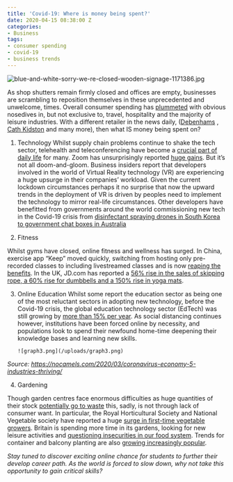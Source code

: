```yaml
---
title: 'Covid-19: Where is money being spent?'
date: 2020-04-15 08:38:00 Z
categories:
- Business
tags:
- consumer spending
- covid-19
- business trends
---
```


![blue-and-white-sorry-we-re-closed-wooden-signage-1171386.jpg](/uploads/blue-and-white-sorry-we-re-closed-wooden-signage-1171386.jpg)


As shop shutters remain firmly closed and offices are empty, businesses are scrambling to reposition themselves in these unprecedented and unwelcome, times. Overall consumer spending has [plummeted](https://www.ft.com/content/d184fa0a-6904-11ea-800d-da70cff6e4d3) with obvious nosedives in, but not exclusive to, travel, hospitality and the majority of leisure industries. 
With a different retailer in the news daily, ([Debenhams](https://www.bbc.co.uk/news/business-52182199) , [Cath Kidston](https://www.bbc.co.uk/news/business-52172005) and many more), then what IS money being spent on?

1. Technology
Whilst supply chain problems continue to shake the tech sector, telehealth and teleconferencing have become a [crucial part of daily life](https://www.businessinsider.com/five-ways-coronavirus-will-affect-the-connectivity-tech-industry-2020?r=US&IR=T) for many. Zoom has unsurprisingly reported [huge gains](https://www.asiaone.com/money/company-might-be-biggest-winner-crisis). 
But it’s not all doom-and-gloom. Business insiders report that developers involved in the world of Virtual Reality technology (VR) are experiencing a huge upsurge in their companies’ workload. Given the current lockdown circumstances perhaps it no surprise that now the upward trends in the deployment of VR is driven by peoples need to implement the technology to mirror real-life circumstances. Other developers have benefitted from governments around the world commissioning new tech in the Covid-19  crisis from [disinfectant spraying drones in South Korea to government chat boxes in Australia](https://www.wsj.com/articles/fever-detecting-goggles-and-disinfectant-drones-countries-turn-to-tech-to-fight-coronavirus-11583832616?utm_source=Triggermail&utm_medium=email&utm_campaign=Post%20Blast%20bii-connectivity-and-tech:%20Five%20ways%20the%20coronavirus%20pandemic%20could%20impact%20the%20connectivity%20and%20tech%20industries&utm_term=BII%20List%20Connectivity%20Content%20ONLY)


2. Fitness 

Whilst gyms have closed, online fitness and wellness has surged. In China, exercise app “Keep” moved quickly, switching from hosting only pre-recorded classes to including livestreamed classes and is now [reaping the benefits](https://news.cgtn.com/news/2020-03-31/Discover-the-world-of-online-fitness-during-the-COVID-19-pandemic-P9jWHcrPc4/index.html). 
In the UK, JD.com has reported a [56% rise in the sales of skipping rope, a 60% rise for dumbbells  and a 150% rise in yoga mats](https://nocamels.com/2020/03/coronavirus-economy-5-industries-thriving/). 

3. Online Education
Whilst some report the education sector as being one of the most reluctant sectors in adopting new technology, before the Covid-19 crisis, the global education technology sector (EdTech) was still growing by [more than 15% per year](https://www.usnews.com/news/best-countries/articles/2020-04-02/coronavirus-pandemic-tests-countries-abilities-to-create-effective-online-education). As social distancing continues however, institutions have been forced online by necessity, and populations look to spend their newfound home-time deepening their knowledge bases and learning new skills. 

       ![graph3.png](/uploads/graph3.png)

*Source: https://nocamels.com/2020/03/coronavirus-economy-5-industries-thriving/*


4. Gardening 

Though garden centres face enormous difficulties as huge quantities of their stock [potentially go to waste](https://www.bbc.co.uk/news/uk-england-devon-52111584) this, sadly, is not through lack of consumer want.
In particular, the Royal Horticultural Society and National Vegetable society have reported a huge  [surge in first-time vegetable growers](https://www.bbc.co.uk/news/uk-england-52009161). Britain is spending more time in its gardens, looking for new leisure activities and [questioning insecurities in our food system](https://www.itv.com/news/london/2020-03-23/gardeners-turning-to-grow-your-own-during-coronavirus-crisis/). Trends for container and balcony planting are also [growing increasingly popular](https://www.ft.com/content/081aefd8-63a7-11ea-a6cd-df28cc3c6a68).

*Stay tuned to discover exciting online chance for students to further their develop career path. As the world is forced to slow down, why not take this opportunity to gain critical skills?* 

